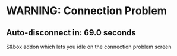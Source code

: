# WARNING: Connection Problem

## Auto-disconnect in: 69.0 seconds

S&box addon which lets you idle on the connection problem screen
